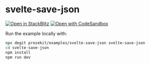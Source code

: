 # svelte-save-json

[![Open in StackBlitz](https://developer.stackblitz.com/img/open_in_stackblitz.svg)](https://stackblitz.com/github/prosekit/examples/tree/master/svelte-save-json)
[![Open with CodeSandbox](https://assets.codesandbox.io/github/button-edit-lime.svg)](https://codesandbox.io/p/sandbox/github/prosekit/examples/tree/master/svelte-save-json)

Run the example locally with:

```bash
npx degit prosekit/examples/svelte-save-json svelte-save-json
cd svelte-save-json
npm install
npm run dev
```
